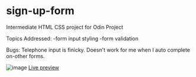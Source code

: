 # sign-up-form
Intermediate HTML CSS project for Odin Project

Topics Addressed:
-form input styling
-form validation

Bugs: Telephone input is finicky. Doesn't work for me when I auto complete on-other forms. 


![image]()
[Live preview](https://gnub33.github.io/sign-up-form/)
